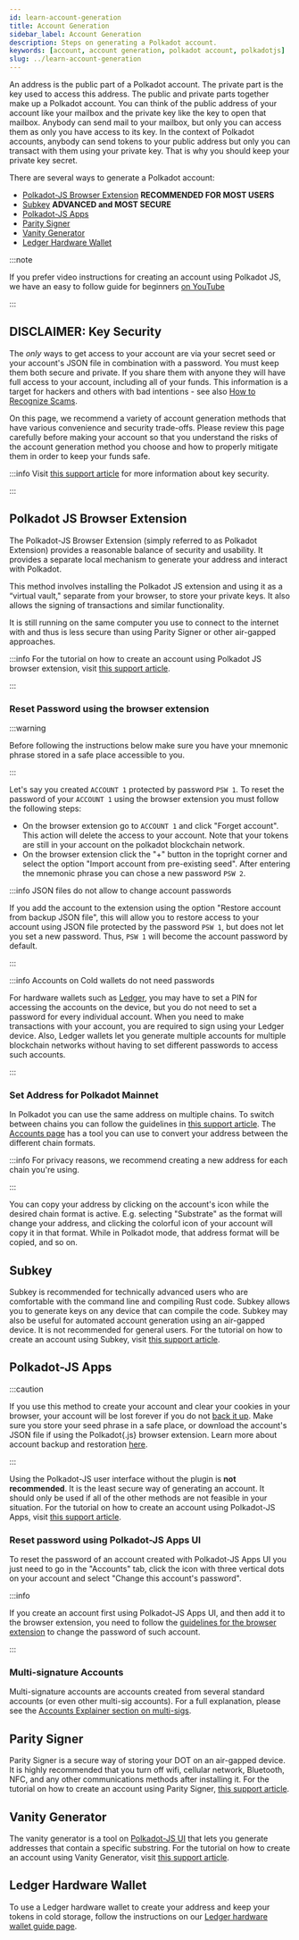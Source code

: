 ```yaml
---
id: learn-account-generation
title: Account Generation
sidebar_label: Account Generation
description: Steps on generating a Polkadot account.
keywords: [account, account generation, polkadot account, polkadotjs]
slug: ../learn-account-generation
---
```


An address is the public part of a Polkadot account. The private part is the key used to access this
address. The public and private parts together make up a Polkadot account. You can think of the public address  of your account like your mailbox and the private key like the key to open that mailbox. Anybody can send mail to your mailbox, but only you can access them as only you have access to its key. In the context of Polkadot accounts,  anybody can send tokens to your public address but only you can transact with them using your private key. That is why you should keep your private key secret.


There are several ways to generate a Polkadot account:

- [Polkadot-JS Browser Extension](#polkadot-js-browser-extension) **RECOMMENDED FOR MOST USERS**
- [Subkey](#subkey) **ADVANCED and MOST SECURE**
- [Polkadot-JS Apps](#polkadot-js-apps)
- [Parity Signer](#parity-signer)
- [Vanity Generator](#vanity-generator)
- [Ledger Hardware Wallet](#ledger-hardware-wallet)

:::note

If you prefer video instructions for creating an account using Polkadot JS, we have an easy to
follow guide for beginners [on YouTube](https://www.youtube.com/watch?v=sy7lvAqyzkY)

:::

## DISCLAIMER: Key Security

The _only_ ways to get access to your account are via your secret seed or your account's JSON file
in combination with a password. You must keep them both secure and private. If you share them with
anyone they will have full access to your account, including all of your funds. This information is
a target for hackers and others with bad intentions - see also
[How to Recognize Scams](../general/scams.md).

On this page, we recommend a variety of account generation methods that have various convenience and
security trade-offs. Please review this page carefully before making your account so that you
understand the risks of the account generation method you choose and how to properly mitigate them
in order to keep your funds safe.

:::info Visit [this support article](https://support.polkadot.network/support/solutions/articles/65000181874-how-to-store-your-mnemonic-phrase-and-backup-file-safely) for more information about key security.

:::

## Polkadot JS Browser Extension

The Polkadot-JS Browser Extension (simply referred to as Polkadot Extension) provides a reasonable balance of security and usability. It provides a
separate local mechanism to generate your address and interact with Polkadot.

This method involves installing the Polkadot JS extension and using it as a “virtual vault," separate
from your browser, to store your private keys. It also allows the signing of transactions and
similar functionality.

It is still running on the same computer you use to connect to the internet with and thus is less
secure than using Parity Signer or other air-gapped approaches.

:::info For the tutorial on how to create an account using Polkadot JS browser extension, visit [this support article](https://support.polkadot.network/support/solutions/articles/65000098878-how-to-create-a-dot-account). 

:::

### Reset Password using the browser extension

:::warning

Before following the instructions below make sure you have your mnemonic phrase stored in a safe
place accessible to you.

:::

Let's say you created `ACCOUNT 1` protected by password `PSW 1`. To reset the password of your
`ACCOUNT 1` using the browser extension you must follow the following steps:

- On the browser extension go to `ACCOUNT 1` and click "Forget account". This action will delete the
  access to your account. Note that your tokens are still in your account on the polkadot blockchain
  network.
- On the browser extension click the "+" button in the topright corner and select the option "Import
  account from pre-existing seed". After entering the mnemonic phrase you can chose a new password
  `PSW 2`.

:::info JSON files do not allow to change account passwords

If you add the account to the extension using the option "Restore account from backup JSON file",
this will allow you to restore access to your account using JSON file protected by the password
`PSW 1`, but does not let you set a new password. Thus, `PSW 1` will become the account password by
default.

:::

:::info Accounts on Cold wallets do not need passwords

For hardware wallets such as [Ledger](https://www.ledger.com/), you may have to set a PIN for
accessing the accounts on the device, but you do not need to set a password for every individual
account. When you need to make transactions with your account, you are required to sign using your
Ledger device. Also, Ledger wallets let you generate multiple accounts for multiple blockchain
networks without having to set different passwords to access such accounts.

:::

### Set Address for Polkadot Mainnet

In Polkadot you can use the same address on multiple chains. To switch between chains you can follow the guidelines in [this support article](https://support.polkadot.network/support/solutions/articles/65000103707-can-i-use-the-same-account-on-polkadot-kusama-and-parachains-). The [Accounts page](learn-accounts.md#address-conversion-tools) has a tool you can use to
convert your address between the different chain formats. 

:::info For privacy reasons, we recommend creating a new address for each chain you're using.

:::

You can copy your address by clicking on the account's icon while the desired chain format is
active. E.g. selecting "Substrate" as the format will change your address, and clicking the colorful icon of your account will copy it in that format. While in Polkadot
mode, that address format will be copied, and so on.

## Subkey

Subkey is recommended for technically advanced users who are comfortable with the command line and
compiling Rust code. Subkey allows you to generate keys on any device that can compile the code.
Subkey may also be useful for automated account generation using an air-gapped device. It is not
recommended for general users. For the tutorial on how to create an account using Subkey, visit [this support article](https://support.polkadot.network/support/solutions/articles/65000180519-how-to-create-an-account-in-subkey).


## Polkadot-JS Apps

:::caution

If you use this method to create your account and clear your cookies in your browser, your account
will be lost forever if you do not [back it up](learn-account-restore.md). Make sure you store your
seed phrase in a safe place, or download the account's JSON file if using the Polkadot{.js} browser
extension. Learn more about account backup and restoration [here](learn-account-restore.md).

:::

Using the Polkadot-JS user interface without the plugin is **not recommended**. It is the least
secure way of generating an account. It should only be used if all of the other methods are not
feasible in your situation. For the tutorial on how to create an account using Polkadot-JS Apps, visit [this support article](https://support.polkadot.network/support/solutions/articles/65000180529).

### Reset password using Polkadot-JS Apps UI

To reset the password of an account created with Polkadot-JS Apps UI you just need to go in the "Accounts"
tab, click the icon with three vertical dots on your account and select "Change this account's
password".

:::info

If you create an account first using Polkadot-JS Apps UI, and then add it to the browser extension, you need to follow the [guidelines for the browser extension](#reset-password-using-the-browser-extension) to change the password of such account.

:::

### Multi-signature Accounts

Multi-signature accounts are accounts created from several standard accounts (or even other
multi-sig accounts). For a full explanation, please see the
[Accounts Explainer section on multi-sigs](learn-accounts.md#multi-signature-accounts).


## Parity Signer

Parity Signer is a secure way of storing your DOT on an air-gapped device. It is highly recommended
that you turn off wifi, cellular network, Bluetooth, NFC, and any other communications methods after
installing it. For the tutorial on how to create an account using Parity Signer, [this support article](https://support.polkadot.network/support/solutions/articles/65000180512-how-to-create-an-account-in-parity-signer).

## Vanity Generator

The vanity generator is a tool on [Polkadot-JS UI](https://polkadot.js.org/apps/#/accounts/vanity)
that lets you generate addresses that contain a specific substring.
For the tutorial on how to create an account using Vanity Generator, visit [this support article](https://support.polkadot.network/support/solutions/articles/65000171416).

## Ledger Hardware Wallet

To use a Ledger hardware wallet to create your address and keep your tokens in cold storage, follow
the instructions on our [Ledger hardware wallet guide page](../general/ledger.md).